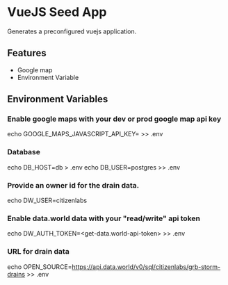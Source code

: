 # VueJS Seed App
Generates a preconfigured vuejs application.  
## Features
* Google map
* Environment Variable


## Environment Variables

### Enable google maps with your dev or prod google map api key
echo GOOGLE_MAPS_JAVASCRIPT_API_KEY=<get-google-map-api-key> >> .env

### Database
echo DB_HOST=db > .env
echo DB_USER=postgres >> .env

### Provide an owner id for the drain data.
echo DW_USER=citizenlabs

### Enable data.world data with your "read/write" api token
echo DW_AUTH_TOKEN=<get-data.world-api-token> >> .env

### URL for drain data
echo OPEN_SOURCE=https://api.data.world/v0/sql/citizenlabs/grb-storm-drains >> .env

